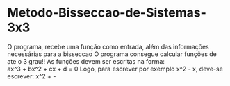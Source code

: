 # Metodo-Bisseccao-de-Sistemas-3x3
O programa, recebe uma função como entrada, além das informações necessárias para a bisseccao 
O programa consegue calcular funções de ate o 3 grau!! 
As funções devem ser escritas na forma:         
ax^3 + bx^2 + cx + d = 0 
Logo, para escrever por exemplo x^2 - x, deve-se escrever: x^2 + -
